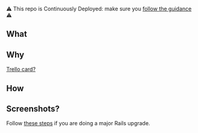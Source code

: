 
⚠️ This repo is Continuously Deployed: make sure you [follow the guidance](https://docs.publishing.service.gov.uk/manual/development-pipeline.html#merge-your-own-pull-request) ⚠️

## What



## Why

[Trello card?](url)

## How

## Screenshots?


Follow [these steps](https://guides.rubyonrails.org/upgrading_ruby_on_rails.html) if you are doing a major Rails upgrade.
